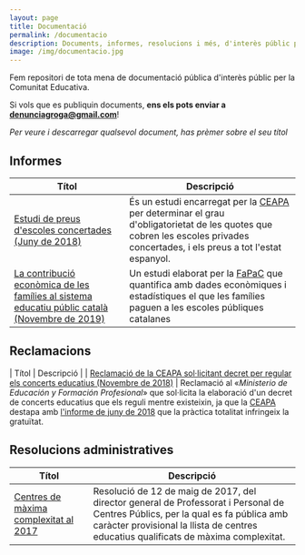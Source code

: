 ```yaml
---
layout: page
title: Documentació
permalink: /documentacio
description: Documents, informes, resolucions i més, d'interès públic per la Comunitat Educativa.
image: /img/documentacio.jpg
---
```


Fem repositori de tota mena de documentació pública d'interès públic per la Comunitat Educativa.

Si vols que es publiquin documents, **ens els pots enviar a [denunciagroga@gmail.com](mailto:denunciagroga@gmail.com)**!

*Per veure i descarregar qualsevol document, has prèmer sobre el seu títol*

## Informes

| Títol | Descripció |
|-------|------------|
| [Estudi de preus d'escoles concertades (Juny de 2018)](./informes/Estudio-Precios-Centros-Concertados-2018.pdf) | És un estudi encarregat per la [CEAPA](https://www.ceapa.es/) per determinar el grau d'obligatorietat de les quotes que cobren les escoles privades concertades, i els preus a tot l'estat espanyol. |
| [La contribució econòmica de les famílies al sistema educatiu públic català (Novembre de 2019)](./informes/FAPAC-2019-Contribucio-Families-Quotes.pdf) | Un estudi elaborat per la [FaPaC](https://fapac.cat/) que quantifica amb dades econòmiques i estadístiques el que les famílies paguen a les escoles públiques catalanes |

## Reclamacions

| Títol | Descripció |
| [Reclamació de la CEAPA sol·licitant decret per regular els concerts educatius (Novembre de 2018)](./documentacio/reclamacions/NdP_CEAPA-Informe-de-Cobros-Concertada-oct18-v2-definitivo.pdf) | Reclamació al «*Ministerio de Educación y Formación Profesional*» que sol·licita la elaboració d'un decret de concerts educatius que els reguli mentre existeixin, ja que la [CEAPA](https://www.ceapa.es/) destapa amb [l'informe de juny de 2018](./informes/Estudio-Precios-Centros-Concertados-2018.pdf) que la pràctica totalitat infringeix la gratuïtat.

## Resolucions administratives

| Títol | Descripció |
|-------|------------|
| [Centres de màxima complexitat al 2017](./resolucions-administratives/centres_maxima_complexitat2017.pdf) | Resolució de 12 de maig de 2017, del director general de Professorat i Personal de Centres Públics, per la qual es fa pública amb caràcter provisional la llista de centres educatius qualificats de màxima complexitat. |